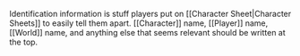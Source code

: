 Identification information is stuff players put on [[Character Sheet|Character Sheets]] to easily tell them apart. [[Character]] name, [[Player]] name, [[World]] name, and anything else that seems relevant should be written at the top.